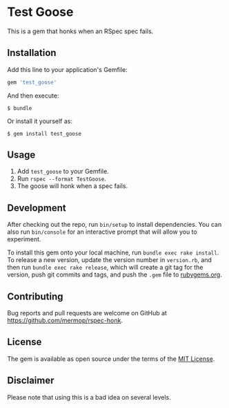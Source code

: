 # Test Goose

This is a gem that honks when an RSpec spec fails.

## Installation

Add this line to your application's Gemfile:

```ruby
gem 'test_goose'
```

And then execute:

    $ bundle

Or install it yourself as:

    $ gem install test_goose

## Usage

1. Add `test_goose` to your Gemfile.
2. Run `rspec --format TestGoose`.
3. The goose will honk when a spec fails.

## Development

After checking out the repo, run `bin/setup` to install dependencies. You can also run `bin/console` for an interactive prompt that will allow you to experiment.

To install this gem onto your local machine, run `bundle exec rake install`. To release a new version, update the version number in `version.rb`, and then run `bundle exec rake release`, which will create a git tag for the version, push git commits and tags, and push the `.gem` file to [rubygems.org](https://rubygems.org).

## Contributing

Bug reports and pull requests are welcome on GitHub at https://github.com/mermop/rspec-honk.

## License

The gem is available as open source under the terms of the [MIT License](https://opensource.org/licenses/MIT).

## Disclaimer

Please note that using this is a bad idea on several levels.
